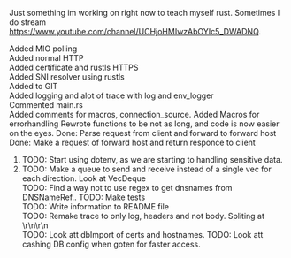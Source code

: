 
Just something im working on right now to teach myself rust. Sometimes I do stream https://www.youtube.com/channel/UCHjoHMIwzAbOYIc5_DWADNQ.  


Added MIO polling  
Added normal HTTP  
Added certificate and rustls HTTPS  
Added SNI resolver using rustls  
Added to GIT  
Added logging and alot of trace with log and env_logger  
Commented main.rs  
Added comments for macros, connection_source.
Added Macros for errorhandling
Rewrote functions to be not as long, and code is now easier on the eyes.
Done: Parse request from client and forward to forward host  
Done: Make a request of forward host and return responce to client  


1. TODO: Start using dotenv, as we are starting to handling sensitive data.  
2. TODO: Make a queue to send and receive instead of a single vec for each direction. Look at VecDeque  
TODO: Find a way not to use regex to get dnsnames from DNSNameRef..
TODO: Make tests  
TODO: Write information to README file  
TODO: Remake trace to only log, headers and not body. Spliting at \r\n\r\n  
TODO: Look att dbImport of certs and hostnames.
TODO: Look att cashing DB config when goten for faster access.  
  
  

